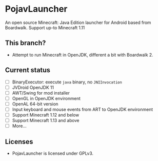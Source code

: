 # PojavLauncher
An open source Minecraft: Java Edition launcher for Android based from Boardwalk. Support up-to Minecraft 1.11

## This branch?
- Attempt to run Minecraft in OpenJDK, different a bit with Boardwalk 2.

## Current status
- [ ] BinaryExecutor: execute `java` binary, no `JNIInvocation`
- [ ] JVDroid OpenJDK 11
- [ ] AWT/Swing for mod installer
- [ ] OpenGL in OpenJDK environment
- [ ] OpenAL 64-bit version
- [ ] Input keyboard and mouse events from ART to OpenJDK environment
- [ ] Support Minecraft 1.12 and below
- [ ] Support Minecraft 1.13 and above
- [ ] More...

## Licenses
- PojavLauncher is licensed under GPLv3.

